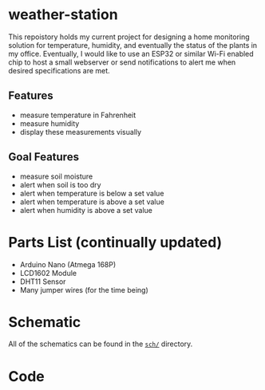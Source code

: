 # weather-station

This repoistory holds my current project for designing a home monitoring solution for temperature, humidity, and eventually the status of the plants in my office. Eventually, I would like to use an ESP32 or similar Wi-Fi enabled chip to host a small webserver or send notifications to alert me when desired specifications are met.

## Features
- measure temperature in Fahrenheit
- measure humidity
- display these measurements visually

## Goal Features
- measure soil moisture
- alert when soil is too dry
- alert when temperature is below a set value
- alert when temperature is above a set value
- alert when humidity is above a set value

# Parts List (continually updated)
- Arduino Nano (Atmega 168P)
- LCD1602 Module
- DHT11 Sensor
- Many jumper wires (for the time being)

# Schematic
All of the schematics can be found in the [`sch/`](sch/) directory.

# Code

